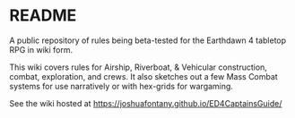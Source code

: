 README
============
A public repository of rules being beta-tested for the Earthdawn 4 tabletop RPG in wiki form.

This wiki covers rules for Airship, Riverboat, & Vehicular construction, combat, exploration, and crews. It also sketches out a few Mass Combat systems for use narratively or with hex-grids for wargaming.

See the wiki hosted at <https://joshuafontany.github.io/ED4CaptainsGuide/>